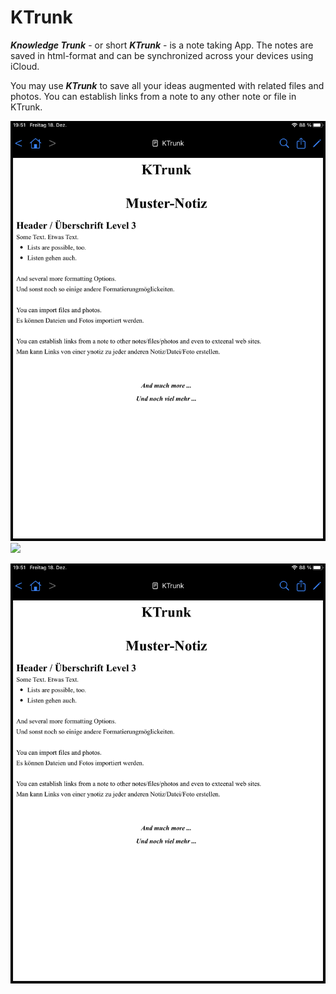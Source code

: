 # KTrunk

<span class="en">***Knowledge Trunk*** - or short ***KTrunk*** - is a note taking App. The notes are saved in html-format and can be synchronized across your devices using iCloud.</span>

<span class="en">You may use ***KTrunk*** to save all your ideas augmented with related files and photos. You can establish links from a note to any other note or file in KTrunk.</span>

![](SampleNote.png)
<img src="/home/KTrunk/SampleNote.png">

<img src="SampleNote.png">
